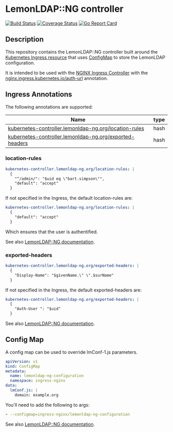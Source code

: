 # LemonLDAP::NG controller

[![Build Status](https://travis-ci.org/lemonldap-ng-controller/lemonldap-ng-controller.svg?branch=master)](https://travis-ci.org/lemonldap-ng-controller/lemonldap-ng-controller)
[![Coverage Status](https://coveralls.io/repos/github/lemonldap-ng-controller/lemonldap-ng-controller/badge.svg?branch=master)](https://coveralls.io/github/lemonldap-ng-controller/lemonldap-ng-controller?branch=master)
[![Go Report Card](https://goreportcard.com/badge/github.com/lemonldap-ng-controller/lemonldap-ng-controller)](https://goreportcard.com/report/github.com/lemonldap-ng-controller/lemonldap-ng-controller)

## Description

This repository contains the LemonLDAP::NG controller built around the [Kubernetes Ingress resource](http://kubernetes.io/docs/user-guide/ingress/) that uses [ConfigMap](https://kubernetes.io/docs/tasks/configure-pod-container/configmap/#understanding-configmaps) to store the LemonLDAP configuration.

It is intended to be used with the [NGINX Ingress Controller](https://github.com/kubernetes/ingress-nginx) with the [nginx.ingress.kubernetes.io/auth-url](https://github.com/kubernetes/ingress-nginx/blob/master/docs/user-guide/annotations.md#external-authentication) annotation.

## Ingress Annotations

The following annotations are supported:

| Name                                                                        | type |
|-----------------------------------------------------------------------------|------|
|[kubernetes-controller.lemonldap-ng.org/location-rules](#location-rules)     | hash |
|[kubernetes-controller.lemonldap-ng.org/exported-headers](#exported-headers) | hash |

### location-rules

```yaml
kubernetes-controller.lemonldap-ng.org/location-rules: |
  {
    "^/admin/": "$uid eq \"bart.simpson\"",
    "default": "accept"
  }
```

If not specified in the Ingress, the default location-rules are:

```yaml
kubernetes-controller.lemonldap-ng.org/location-rules: |
  {
    "default": "accept"
  }
```

Which ensures that the user is authentified.

See also [LemonLDAP::NG documentation](https://www.lemonldap-ng.org/documentation/1.9/writingrulesand_headers#rules).

### exported-headers

```yaml
kubernetes-controller.lemonldap-ng.org/exported-headers: |
  {
    "Display-Name": "$givenName.\" \".$surName"
  }
```

If not specified in the Ingress, the default exported-headers are:

```yaml
kubernetes-controller.lemonldap-ng.org/exported-headers: |
  {
    "Auth-User ": "$uid"
  }
```

See also [LemonLDAP::NG documentation](https://www.lemonldap-ng.org/documentation/1.9/writingrulesand_headers#headers).

## Config Map

A config map can be used to override lmConf-1.js parameters.

```yaml
apiVersion: v1
kind: ConfigMap
metadata:
  name: lemonldap-ng-configuration
  namespace: ingress-nginx
data:
  lmConf.js: |
    domain: example.org
```

You'll need to add the following to args:
```yaml
- --configmap=ingress-nginx/lemonldap-ng-configuration
```

See also [LemonLDAP::NG documentation](https://lemonldap-ng.org/documentation/1.9/parameterlist).
